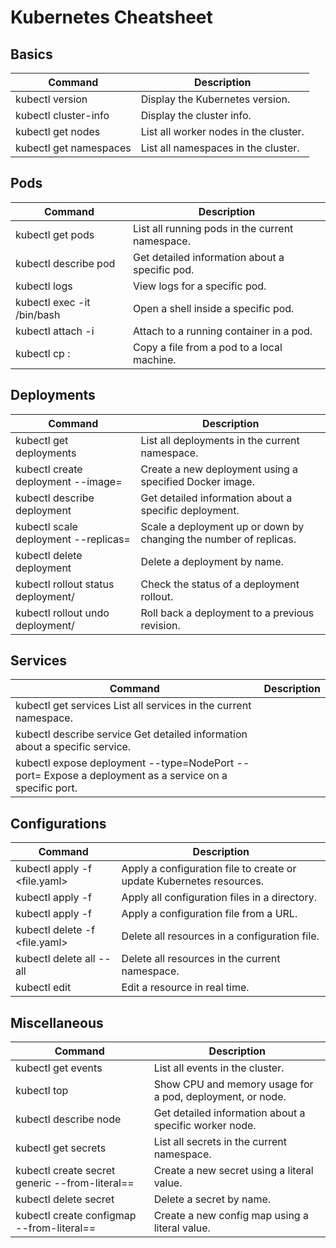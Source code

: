 # Kubernetes Cheatsheet  
## Basics  
|Command|	Description  |
| --- | --- |
| kubectl version	| Display the Kubernetes version.  |
| kubectl cluster-info	| Display the cluster info.  |
| kubectl get nodes	| List all worker nodes in the cluster.  |
| kubectl get namespaces	| List all namespaces in the cluster. | 

## Pods  
|Command|	Description  | 
| --- | --- |
| kubectl get pods	| List all running pods in the current namespace.  |  
| kubectl describe pod <name>	| Get detailed information about a specific pod.  |  
| kubectl logs <pod-name>	| View logs for a specific pod.  |  
| kubectl exec -it <pod-name> /bin/bash	| Open a shell inside a specific pod.  |  
| kubectl attach <pod-name> -i	| Attach to a running container in a pod.  |  
| kubectl cp <pod-name>:<remote-path> <local-path>	| Copy a file from a pod to a local machine.  |  

## Deployments  
|Command|	Description  |  
| --- | --- |  
|  kubectl get deployments	|  List all deployments in the current namespace.  |  
|  kubectl create deployment <name> --image=<image>	|  Create a new deployment using a specified Docker image.  |  
|  kubectl describe deployment <name>	|  Get detailed information about a specific deployment.  |  
|  kubectl scale deployment <name> --replicas=<number>	|  Scale a deployment up or down by changing the number of replicas.  |  
|  kubectl delete deployment <name>	|  Delete a deployment by name.  |  
|  kubectl rollout status deployment/<name>	|  Check the status of a deployment rollout.  |  
|  kubectl rollout undo deployment/<name>	|  Roll back a deployment to a previous revision.  |  
  
## Services  
|Command|	Description  |  
| --- | --- |  
|  kubectl get services	List all services in the current namespace.  
|  kubectl describe service <name>	Get detailed information about a specific service.  
|  kubectl expose deployment <name> --type=NodePort --port=<port>	Expose a deployment as a service on a specific port.  

## Configurations  
|Command|	Description  |  
| --- | --- |  
|  kubectl apply -f <file.yaml>	|  Apply a configuration file to create or update Kubernetes resources.  |  
|  kubectl apply -f <dir>	|  Apply all configuration files in a directory.  |  
|  kubectl apply -f <url>	|  Apply a configuration file from a URL.  |  
|  kubectl delete -f <file.yaml>	|  Delete all resources in a configuration file.  |  
|  kubectl delete all --all	|  Delete all resources in the current namespace.  |  
|  kubectl edit <resource> <name>	|  Edit a resource in real time.  |  

## Miscellaneous  
|Command|	Description  |  
| --- | --- |  
|  kubectl get events	|  List all events in the cluster.  
|  kubectl top <resource> <name>	|  Show CPU and memory usage for a pod, deployment, or node.  
|  kubectl describe node <name>	|  Get detailed information about a specific worker node.   
|  kubectl get secrets	|  List all secrets in the current namespace.  
|  kubectl create secret generic <name> --from-literal=<key>=<value>	|  Create a new secret using a literal value.  
|  kubectl delete secret <name>	|  Delete a secret by name.  
|  kubectl create configmap <name> --from-literal=<key>=<value>	|  Create a new config map using a literal value.  

